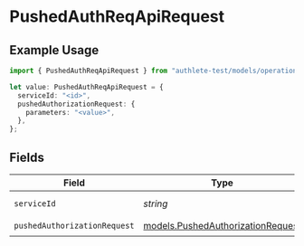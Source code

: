 # PushedAuthReqApiRequest

## Example Usage

```typescript
import { PushedAuthReqApiRequest } from "authlete-test/models/operations";

let value: PushedAuthReqApiRequest = {
  serviceId: "<id>",
  pushedAuthorizationRequest: {
    parameters: "<value>",
  },
};
```

## Fields

| Field                                                                           | Type                                                                            | Required                                                                        | Description                                                                     |
| ------------------------------------------------------------------------------- | ------------------------------------------------------------------------------- | ------------------------------------------------------------------------------- | ------------------------------------------------------------------------------- |
| `serviceId`                                                                     | *string*                                                                        | :heavy_check_mark:                                                              | A service ID.                                                                   |
| `pushedAuthorizationRequest`                                                    | [models.PushedAuthorizationRequest](../../models/pushedauthorizationrequest.md) | :heavy_check_mark:                                                              | N/A                                                                             |